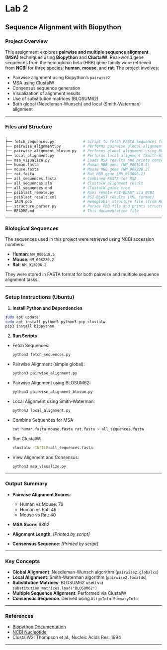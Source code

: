 # Lab 2
## Sequence Alignment with Biopython

### ‍Project Overview

This assignment explores **pairwise and multiple sequence alignment (MSA)** techniques using **Biopython** and **ClustalW**. Real-world gene sequences from the hemoglobin beta (HBB) gene family were retrieved from **NCBI** for three species: **human**, **mouse**, and **rat**. The project involves:

- Pairwise alignment using Biopython’s `pairwise2`
- MSA using ClustalW
- Consensus sequence generation
- Visualization of alignment results
- Use of substitution matrices (BLOSUM62)
- Both global (Needleman-Wunsch) and local (Smith-Waterman) alignment

---

### Files and Structure

```bash
.
├── fetch_sequences.py             # Script to fetch FASTA sequences from NCBI
├── pairwise_alignment.py          # Performs pairwise global alignment (globalxx)
├── pairwise_alignment_blosum.py   # Performs global alignment using BLOSUM62
├── local_alignment.py             # Performs local alignment (Smith-Waterman)
├── msa_visualize.py               # Loads MSA results and prints consensus
├── human.fasta                    # Human HBB gene (NM_000518.5)
├── mouse.fasta                    # Mouse HBB gene (NM_008220.2)
├── rat.fasta                      # Rat HBB gene (NM_013096.2)
├── all_sequences.fasta            # Combined FASTA for MSA
├── all_sequences.aln              # ClustalW alignment result
├── all_sequences.dnd              # ClustalW guide tree
├── psiblast_remote.py             # Runs remote PSI-BLAST via NCBI
├── psiblast_result.xml            # PSI-BLAST results (XML format)
├── 1A3N.pdb                       # Hemoglobin structure file (from RCSB)
├── structure_parser.py            # Parses PDB file and prints structure hierarchy
└── README.md                      # This documentation file
```

---

### Biological Sequences

The sequences used in this project were retrieved using NCBI accession numbers:

- **Human**: `NM_000518.5`
- **Mouse**: `NM_008220.2`
- **Rat**: `NM_013096.2`

They were stored in FASTA format for both pairwise and multiple sequence alignment tasks.

---

### Setup Instructions (Ubuntu)

1. **Install Python and Dependencies**

```bash
sudo apt update
sudo apt install python3 python3-pip clustalw
pip3 install biopython
```

2. **Run Scripts**

- Fetch Sequences:  
  ```bash
  python3 fetch_sequences.py
  ```

- Pairwise Alignment (simple global):
  ```bash
  python3 pairwise_alignment.py
  ```

- Pairwise Alignment using BLOSUM62:
  ```bash
  python3 pairwise_alignment_blosum.py
  ```

- Local Alignment using Smith-Waterman:
  ```bash
  python3 local_alignment.py
  ```

- Combine Sequences for MSA:
  ```bash
  cat human.fasta mouse.fasta rat.fasta > all_sequences.fasta
  ```

- Run ClustalW:
  ```bash
  clustalw -INFILE=all_sequences.fasta
  ```

- View Alignment and Consensus:
  ```bash
  python3 msa_visualize.py
  ```

---

### Output Summary

- **Pairwise Alignment Scores**:
  - Human vs Mouse: 79
  - Human vs Rat: 49
  - Mouse vs Rat: 40

- **MSA Score**: 6802
- **Alignment Length**: *[Printed by script]*
- **Consensus Sequence**: *[Printed by script]*

---

### Key Concepts

- **Global Alignment**: Needleman-Wunsch algorithm (`pairwise2.globalxx`)
- **Local Alignment**: Smith-Waterman algorithm (`pairwise2.localds`)
- **Substitution Matrices**: BLOSUM62 used via `substitution_matrices.load("BLOSUM62")`
- **Multiple Sequence Alignment**: Performed via ClustalW
- **Consensus Sequence**: Derived using `AlignInfo.SummaryInfo`

---

### References

- [Biopython Documentation](https://biopython.org/wiki/Documentation)
- [NCBI Nucleotide](https://www.ncbi.nlm.nih.gov/nuccore)
- ClustalW2: Thompson et al., Nucleic Acids Res. 1994

---

